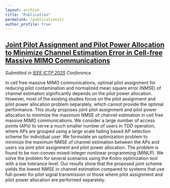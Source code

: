```yaml
---
layout: archive
title: "Publication"
permalink: /publications1/
author_profile: true
---
```


## [Joint Pilot Assignment and Pilot Power Allocation to Minimize Channel Estimation Error in Cell-free Massive MIMO Communications](/files/research_paper.pdf)

_Submitted in [IEEE ICTP 2025](htttps://https://ieee-ictp.buet.ac.bd/) Conference_ 

In cell free massive MIMO communications, optimal
pilot assignment for reducing pilot contamination and normalized
mean square error (NMSE) of channel estimation significantly
depends on the pilot power allocation. However, most of the
existing studies focus on the pilot assignment and pilot power
allocation problem separately, which cannot provide the optimal
performance. This study proposes joint pilot assignment and
pilot power allocation to minimize the maximum NMSE of
channel estimation in cell free massive MIMO communications.
We consider a large number of access points (APs) to serve a
much smaller number of users in TDD operation, where APs are
grouped using a large scale fading based AP selection scheme
for individual user. We formulate an optimization problem to
minimize the maximum NMSE of channel estimation between
the APs and users via joint pilot assignment and pilot power
allocation. The problem is found to be non-convex mixed-integer
nonlinear programming (MINLP). We solve the problem for
several scenarios using the Knitro optimization tool with a low
tolerance level. Our results show that the proposed joint scheme
yields the lowest NMSE in channel estimation compared to
systems that use full-power for pilot signal transmission or those
where pilot assignment and pilot power allocation are performed
separately.
